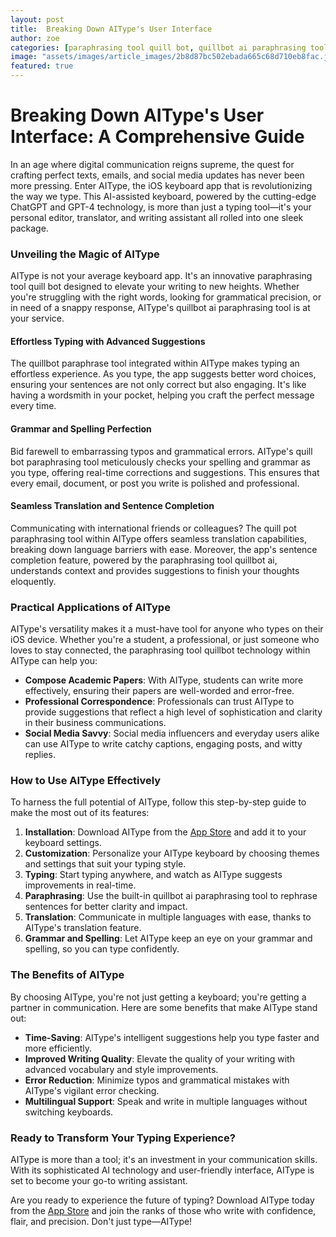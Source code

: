 ```yaml
---
layout: post
title:  Breaking Down AIType's User Interface
author: zoe
categories: [paraphrasing tool quill bot, quillbot ai paraphrasing tool, quillbot paraphrase tool, quill bot paraphrasing tool, quill pot paraphrasing tool, paraphrasing tool quillbot ai, paraphrasing tool quillbot]
image: "assets/images/article_images/2b8d87bc502ebada665c68d710eb8fac.jpg"
featured: true
---
```


# Breaking Down AIType's User Interface: A Comprehensive Guide

In an age where digital communication reigns supreme, the quest for crafting perfect texts, emails, and social media updates has never been more pressing. Enter AIType, the iOS keyboard app that is revolutionizing the way we type. This AI-assisted keyboard, powered by the cutting-edge ChatGPT and GPT-4 technology, is more than just a typing tool—it's your personal editor, translator, and writing assistant all rolled into one sleek package.

### Unveiling the Magic of AIType

AIType is not your average keyboard app. It's an innovative paraphrasing tool quill bot designed to elevate your writing to new heights. Whether you're struggling with the right words, looking for grammatical precision, or in need of a snappy response, AIType's quillbot ai paraphrasing tool is at your service.

#### Effortless Typing with Advanced Suggestions

The quillbot paraphrase tool integrated within AIType makes typing an effortless experience. As you type, the app suggests better word choices, ensuring your sentences are not only correct but also engaging. It's like having a wordsmith in your pocket, helping you craft the perfect message every time.

#### Grammar and Spelling Perfection

Bid farewell to embarrassing typos and grammatical errors. AIType's quill bot paraphrasing tool meticulously checks your spelling and grammar as you type, offering real-time corrections and suggestions. This ensures that every email, document, or post you write is polished and professional.

#### Seamless Translation and Sentence Completion

Communicating with international friends or colleagues? The quill pot paraphrasing tool within AIType offers seamless translation capabilities, breaking down language barriers with ease. Moreover, the app's sentence completion feature, powered by the paraphrasing tool quillbot ai, understands context and provides suggestions to finish your thoughts eloquently.

### Practical Applications of AIType

AIType's versatility makes it a must-have tool for anyone who types on their iOS device. Whether you're a student, a professional, or just someone who loves to stay connected, the paraphrasing tool quillbot technology within AIType can help you:

- **Compose Academic Papers**: With AIType, students can write more effectively, ensuring their papers are well-worded and error-free.
- **Professional Correspondence**: Professionals can trust AIType to provide suggestions that reflect a high level of sophistication and clarity in their business communications.
- **Social Media Savvy**: Social media influencers and everyday users alike can use AIType to write catchy captions, engaging posts, and witty replies.

### How to Use AIType Effectively

To harness the full potential of AIType, follow this step-by-step guide to make the most out of its features:

1. **Installation**: Download AIType from the [App Store](https://apps.apple.com/us/app/aitype-grammar-check-keyboard/id6469163944) and add it to your keyboard settings.
2. **Customization**: Personalize your AIType keyboard by choosing themes and settings that suit your typing style.
3. **Typing**: Start typing anywhere, and watch as AIType suggests improvements in real-time.
4. **Paraphrasing**: Use the built-in quillbot ai paraphrasing tool to rephrase sentences for better clarity and impact.
5. **Translation**: Communicate in multiple languages with ease, thanks to AIType's translation feature.
6. **Grammar and Spelling**: Let AIType keep an eye on your grammar and spelling, so you can type confidently.

### The Benefits of AIType

By choosing AIType, you're not just getting a keyboard; you're getting a partner in communication. Here are some benefits that make AIType stand out:

- **Time-Saving**: AIType's intelligent suggestions help you type faster and more efficiently.
- **Improved Writing Quality**: Elevate the quality of your writing with advanced vocabulary and style improvements.
- **Error Reduction**: Minimize typos and grammatical mistakes with AIType's vigilant error checking.
- **Multilingual Support**: Speak and write in multiple languages without switching keyboards.

### Ready to Transform Your Typing Experience?

AIType is more than a tool; it's an investment in your communication skills. With its sophisticated AI technology and user-friendly interface, AIType is set to become your go-to writing assistant.

Are you ready to experience the future of typing? Download AIType today from the [App Store](https://apps.apple.com/us/app/aitype-grammar-check-keyboard/id6469163944) and join the ranks of those who write with confidence, flair, and precision. Don't just type—AIType!
